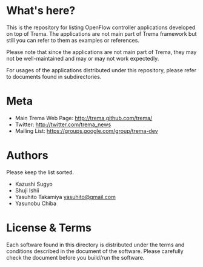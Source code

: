 What's here?
============

This is the repository for listing OpenFlow controller applications
developed on top of Trema. The applications are not main part of
Trema framework but still you can refer to them as examples or
references.

Please note that since the applications are not main part of Trema,
they may not be well-maintained and may or may not work expectedly.

For usages of the applications distributed under this repository,
please refer to documents found in subdirectories.


Meta
====

* Main Trema Web Page: http://trema.github.com/trema/
* Twitter: http://twitter.com/trema_news
* Mailing List: https://groups.google.com/group/trema-dev


Authors
=======

Please keep the list sorted.

* Kazushi Sugyo
* Shuji Ishii
* Yasuhito Takamiya <yasuhito@gmail.com>
* Yasunobu Chiba


License & Terms
===============

Each software found in this directory is distributed under the terms
and conditions described in the document of the software. Please
carefully check the document before you build/run the software.
